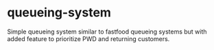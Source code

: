 # queueing-system
Simple queueing system similar to fastfood queueing systems but with added feature to prioritize PWD and returning customers.

